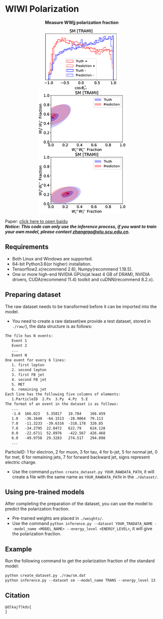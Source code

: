 # WlWl Polarization
__<p align=center>Measure WWjj polarization fraction</p>__

<div align=center>
   <figure>
      <img src="./result/sm.png" alt="sm"/>
      <img src="./result/sm_lltt.png" alt="sm_lltt"/>
      <img src="./result/sm_lttl.png" alt="sm_lttl"/>
   </figure>
</div>
<p>
   
   Paper: [click here to open baidu](https://www.baidu.com)  
   ___Notice: This code can only use the inference process, if you want to train your own model, please contact [zhangrao@stu.scu.edu.cn](mailto:zhangrao@stu.scu.edu.cn).___
   
</p>

## Requirements
* Both Linux and Windows are supported.
* 64-bit Python3.6(or higher) installation.
* Tensorflow2.x(recommend 2.6), Numpy(recommend 1.19.5).
* One or more high-end NVIDIA GPUs(at least 4 GB of DRAM), NVIDIA drivers, CUDA(recommend 11.4) toolkit and cuDNN(recommend 8.2.x).

## Preparing dataset
The raw dataset needs to be transformed before it can be imported into the model.
* You need to create a raw dataset(we provide a test dataset, stored in `./raw/`), the data structure is as follows:
```
The file has N events:
   Event 1
   Event 2
   ...
   Event N
One event for every 6 lines:
   1. first lepton 
   2. second lepton 
   3. first FB jet 
   4. second FB jet 
   5. MET 
   6. remaining jet 
Each line has the following five columns of elements:
   1.ParticleID  2.Px  3.Py  4.Pz  5.E
The format of an event in the dataset is as follows:
   ...
   -1.0  166.023   5.35817   10.784    166.459
   1.0   -36.1648  -64.1513  -28.9064  79.113
   7.0   -11.3233  -39.6316  -318.178  320.85
   7.0   -34.2795  22.0472   622.79    624.128
   0.0   -22.6711  52.8976   -422.567  426.468
   6.0   -49.9758  29.3283   274.517   294.098
   ...
```
ParticleID: 1 for electron, 2 for muon, 3 for tau, 4 for b-jet, 5 for normal jet, 0 for met, 6 for remaining jets, 7 for forward backward jet, signs represent electric charge.
* Use the command `python create_dataset.py YOUR_RAWDATA_PATH`, it will create a file with the same name as `YOUR_RAWDATA_PATH` in the `./dataset/`.
## Using pre-trained models
After completing the preparation of the dataset, you can use the model to predict the polarization fraction.
* Pre-trained weights are placed in `./weights/`.
* Use the command `python inference.py --dataset YOUR_TRADATA_NAME --model_name <MODEL_NAME> --energy_level <ENERGY_LEVEL>`, it will give the polarization fraction.
## Example
Run the following command to get the polarization fraction of the standard model:
```
python create_dataset.py ./raw/sm.dat
python inference.py --dataset sm --model_name TRANS --energy_level 13
```
## Citation
```
@dlkajflkds{
}
```
